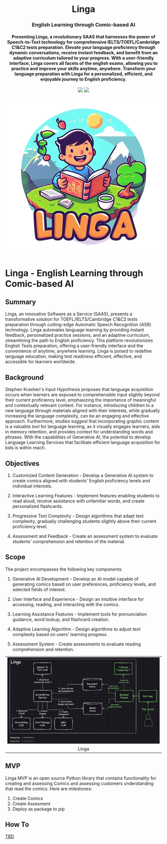 <div align="center">
<h1 align="center"> Linga </h1> 
<h3>English Learning through Comic-based AI</br></h3>
<h4 align="center">
Presenting Linga, a revolutionary SAAS that harnesses the power of Speech-to-Text technology for comprehensive IELTS/TOEFL/Cambridge C1&C2 tests preparation. Elevate your language proficiency through dynamic conversations, receive instant feedback, and benefit from an adaptive curriculum tailored to your progress. With a user-friendly interface, Linga covers all facets of the english exams, allowing you to practice and improve your skills anytime, anywhere. Transform your language preparation with Linga for a personalized, efficient, and enjoyable journey to English proficiency.
</h4>
<img src="https://img.shields.io/badge/Progress-1%25-red"> <img src="https://img.shields.io/badge/Feedback-Welcome-green">
</br>
</br>
<kbd>
<img src="./docs/images/linga.png"> 
</kbd>
</div>


# Linga - English Learning through Comic-based AI

## Summary
Linga, an innovative Software as a Service (SAAS), presents a transformative solution for TOEFL/IELTS/Cambridge C1&C2 tests preparation through cutting-edge Automatic Speech Recognition (ASR) technology. Linga automates language learning by providing instant feedback, personalized practice sessions, and an adaptive curriculum, streamlining the path to English proficiency. This platform revolutionizes English Tests preparation, offering a user-friendly interface and the convenience of anytime, anywhere learning. Linga is poised to redefine language education, making test readiness efficient, effective, and accessible for learners worldwide.

## Background
Stephen Krashen's Input Hypothesis proposes that language acquisition occurs when learners are exposed to comprehensible input slightly beyond their current proficiency level, emphasizing the importance of meaningful and contextually relevant content. For instance, introducing children to a new language through materials aligned with their interests, while gradually increasing the language complexity, can be an engaging and effective approach.
Furthermore, studies suggest that incorporating graphic content is a valuable tool for language learning, as it visually engages learners, aids in memory retention, and provides context for understanding words and phrases. 
With the capabilities of Generative AI, the potential to develop Language Learning Services that facilitate efficient language acquisition for kids is within reach.

## Objectives
1. Customized Content Generation - Develop a Generative AI system to create comics aligned with students' English proficiency levels and individual interests.

2. Interactive Learning Features - Implement features enabling students to read aloud, receive assistance with unfamiliar words, and create personalized flashcards.

3. Progressive Text Complexity - Design algorithms that adapt text complexity, gradually challenging students slightly above their current proficiency level.

4. Assessment and Feedback - Create an assessment system to evaluate students' comprehension and retention of the material.
  
## Scope
The project encompasses the following key components:

1. Generative AI Development - Develop an AI model capable of generating comics based on user preferences, proficiency levels, and selected fields of interest.

2. User Interface and Experience - Design an intuitive interface for accessing, reading, and interacting with the comics.

3. Learning Assistance Features - Implement tools for pronunciation guidance, word lookup, and flashcard creation.

4. Adaptive Learning Algorithm - Design algorithms to adjust text complexity based on users' learning progress.

5. Assessment System - Create assessments to evaluate reading comprehension and retention.

<table width="256px">
  <tr>
    <td><img src="./docs/images/architecture.png"/></td>
  </tr>
  <tr><td align="center">Linga</td></tr>
</table>  


## MVP
Linga MVP is an open source Python library that contains functionality for creating and assessing Comics 
and assessing customers understanding that read the comics. Here are milestones:
1. Create Comics
2. Create Assesment
3. Deploy as package to pip


## How To
[TBD](/README.mdREADME.md)



